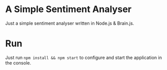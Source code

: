 # A Simple Sentiment Analyser

Just a simple sentiment analyser written in Node.js & Brain.js.

# Run

Just run  `npm install && npm start` to configure and start the application in the console.